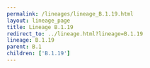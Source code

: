 ```yaml
---
permalink: /lineages/lineage_B.1.19.html
layout: lineage_page
title: Lineage B.1.19
redirect_to: ../lineage.html?lineage=B.1.19
lineage: B.1.19
parent: B.1
children: ['B.1.19']
---
```

